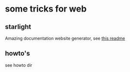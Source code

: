 # some tricks for web

## starlight

Amazing documentation website generator, see [this readme](https://github.com/despiegk/research_web2/tree/main/starlight/template)

## howto's

see howto dir


